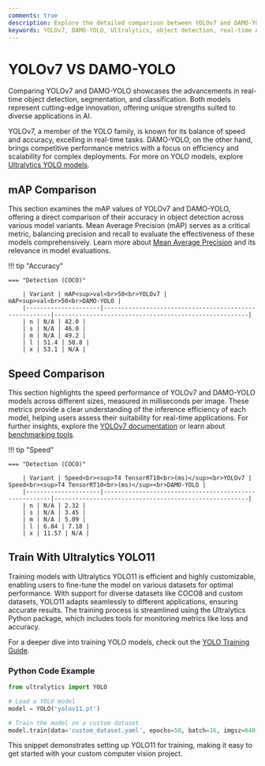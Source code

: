 ```yaml
---
comments: true
description: Explore the detailed comparison between YOLOv7 and DAMO-YOLO, two cutting-edge models in real-time AI and object detection. Learn about their performance, speed, and suitability for various computer vision applications, including edge AI deployments.
keywords: YOLOv7, DAMO-YOLO, Ultralytics, object detection, real-time AI, computer vision, edge AI, AI models comparison
---
```


# YOLOv7 VS DAMO-YOLO

Comparing YOLOv7 and DAMO-YOLO showcases the advancements in real-time object detection, segmentation, and classification. Both models represent cutting-edge innovation, offering unique strengths suited to diverse applications in AI.

YOLOv7, a member of the YOLO family, is known for its balance of speed and accuracy, excelling in real-time tasks. DAMO-YOLO, on the other hand, brings competitive performance metrics with a focus on efficiency and scalability for complex deployments. For more on YOLO models, explore [Ultralytics YOLO models](https://docs.ultralytics.com/models/yolov8/).

## mAP Comparison

This section examines the mAP values of YOLOv7 and DAMO-YOLO, offering a direct comparison of their accuracy in object detection across various model variants. Mean Average Precision (mAP) serves as a critical metric, balancing precision and recall to evaluate the effectiveness of these models comprehensively. Learn more about [Mean Average Precision](https://www.ultralytics.com/glossary/mean-average-precision-map) and its relevance in model evaluations.

!!! tip "Accuracy"

    === "Detection (COCO)"

    	| Variant | mAP<sup>val<br>50<br>YOLOv7 | mAP<sup>val<br>50<br>DAMO-YOLO |
    	|---------------------|-------------------------------------------------------|-------------------------------------------------------|
    	| n | N/A | 42.0 |
    	| s | N/A | 46.0 |
    	| m | N/A | 49.2 |
    	| l | 51.4 | 50.8 |
    	| x | 53.1 | N/A |


## Speed Comparison

This section highlights the speed performance of YOLOv7 and DAMO-YOLO models across different sizes, measured in milliseconds per image. These metrics provide a clear understanding of the inference efficiency of each model, helping users assess their suitability for real-time applications. For further insights, explore the [YOLOv7 documentation](https://docs.ultralytics.com/models/yolov7/) or learn about [benchmarking tools](https://docs.ultralytics.com/reference/utils/benchmarks/).

!!! tip "Speed"

    === "Detection (COCO)"

    	| Variant | Speed<br><sup>T4 TensorRT10<br>(ms)</sup><br>YOLOv7 | Speed<br><sup>T4 TensorRT10<br>(ms)</sup><br>DAMO-YOLO |
    	|---------------------|-------------------------------------------------------|-------------------------------------------------------|
    	| n | N/A | 2.32 |
    	| s | N/A | 3.45 |
    	| m | N/A | 5.09 |
    	| l | 6.84 | 7.18 |
    	| x | 11.57 | N/A |

## Train With Ultralytics YOLO11

Training models with Ultralytics YOLO11 is efficient and highly customizable, enabling users to fine-tune the model on various datasets for optimal performance. With support for diverse datasets like COCO8 and custom datasets, YOLO11 adapts seamlessly to different applications, ensuring accurate results. The training process is streamlined using the Ultralytics Python package, which includes tools for monitoring metrics like loss and accuracy.

For a deeper dive into training YOLO models, check out the [YOLO Training Guide](https://docs.ultralytics.com/modes/train/).

### Python Code Example

```python
from ultralytics import YOLO

# Load a YOLO model
model = YOLO('yolov11.pt')

# Train the model on a custom dataset
model.train(data='custom_dataset.yaml', epochs=50, batch=16, imgsz=640)
```

This snippet demonstrates setting up YOLO11 for training, making it easy to get started with your custom computer vision project.
